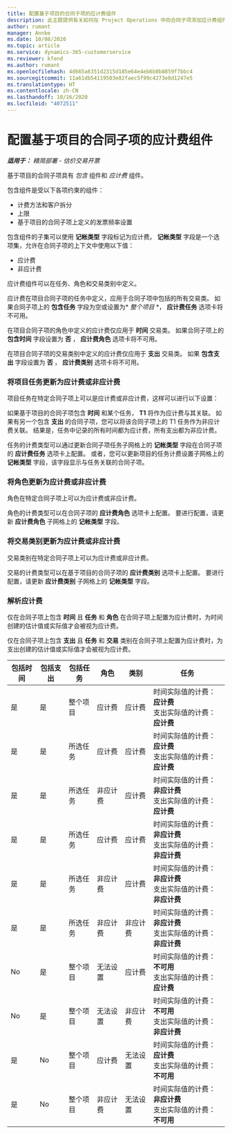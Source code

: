 ```yaml
---
title: 配置基于项目的合同子项的应计费组件
description: 此主题提供有关如何在 Project Operations 中向合同子项添加应计费组件的信息。
author: rumant
manager: Annbe
ms.date: 10/08/2020
ms.topic: article
ms.service: dynamics-365-customerservice
ms.reviewer: kfend
ms.author: rumant
ms.openlocfilehash: 4d665a6351d2315d185e64e4eb6b0b8859f7bbc4
ms.sourcegitcommit: 11a61db54119503e82faec5f99c4273e8d1247e5
ms.translationtype: HT
ms.contentlocale: zh-CN
ms.lasthandoff: 10/16/2020
ms.locfileid: "4072511"
---
```

# <a name="configuring-chargeable-components-of-a-project-based-contract-line"></a>配置基于项目的合同子项的应计费组件

_**适用于：** 精简部署 - 估价交易开票_

基于项目的合同子项具有 *包含* 组件和 *应计费* 组件。

包含组件是受以下各项约束的组件：

  - 计费方法和客户拆分
  - 上限 
  - 基于项目的合同子项上定义的发票频率设置

包含组件的子集可以使用 **记帐类型** 字段标记为应计费。 **记帐类型** 字段是一个选项集，允许在合同子项的上下文中使用以下值：

  - 应计费
  - 非应计费

应计费组件可以在任务、角色和交易类别中定义。

应计费在项目合同子项的任务中定义，应用于合同子项中包括的所有交易类。 如果合同子项上的 **包含任务** 字段为空或设置为* *整个项目* *， **应计费任务** 选项卡将不可用。

在项目合同子项的角色中定义的应计费仅应用于 **时间** 交易类。 如果合同子项上的 **包含时间** 字段设置为 **否** ， **应计费角色** 选项卡将不可用。

在项目合同子项的交易类别中定义的应计费仅应用于 **支出** 交易类。 如果 **包含支出** 字段设置为 **否** ， **应计费类别** 选项卡将不可用。

### <a name="update-a-project-task-as-chargeable-or-non-chargeable"></a>将项目任务更新为应计费或非应计费

项目任务在特定合同子项上可以是应计费或非应计费，这样可以进行以下设置：

如果基于项目的合同子项包含 **时间** 和某个任务， **T1** 将作为应计费与其关联。 如果有另一个包含 **支出** 的合同子项，您可以将该合同子项上的 T1 任务作为非应计费关联。 结果是，任务中记录的所有时间都为应计费，所有支出都为非应计费。

任务的计费类型可以通过更新合同子项任务子网格上的 **记帐类型** 字段在合同子项的 **应计费任务** 选项卡上配置。 或者，您可以更新项目的任务计费设置子网格上的 **记帐类型** 字段，该字段显示与任务关联的合同子项。

### <a name="update-a-role-as-chargeable-or-non-chargeable"></a>将角色更新为应计费或非应计费

角色在特定合同子项上可以为应计费或非应计费。

角色的计费类型可以在合同子项的 **应计费角色** 选项卡上配置。 要进行配置，请更新 **应计费角色** 子网格上的 **记帐类型** 字段。

### <a name="update-a-transaction-category-as-chargeable-or-non-chargeable"></a>将交易类别更新为应计费或非应计费

交易类别在特定合同子项上可以为应计费或非应计费。

交易的计费类型可以在基于项目的合同子项的 **应计费类别** 选项卡上配置。 要进行配置，请更新 **应计费类别** 子网格上的 **记帐类型** 字段。

### <a name="resolve-chargeability"></a>解析应计费

仅在合同子项上包含 **时间** 且 **任务** 和 **角色** 在合同子项上配置为应计费时，为时间创建的估计值或实际值才会被视为应计费。

仅在合同子项上包含 **支出** 且 **任务** 和 **交易** 类别在合同子项上配置为应计费时，为支出创建的估计值或实际值才会被视为应计费。


| 包括时间 | 包括支出 | 包括任务 | 角色           | 类别       | 任务                                                                                                      |
|---------------|------------------|----------------|----------------|----------------|-----------------------------------------------------------------------------------------------------------|
| 是           | 是              | 整个项目 | 应计费     | 应计费     | 时间实际值的计费： **应计费** </br> 支出实际值的计费： **应计费**           |
| 是           | 是              | 所选任务 | 应计费     | 应计费     | 时间实际值的计费： **应计费** </br> 支出实际值的计费： **应计费**           |
| 是           | 是              | 所选任务 | 非应计费 | 应计费     | 时间实际值的计费： **非应计费** </br> 支出实际值的计费： **应计费**       |
| 是           | 是              | 所选任务 | 应计费     | 应计费     | 时间实际值的计费： **非应计费** </br> 支出实际值的计费： **非应计费** |
| 是           | 是              | 所选任务 | 非应计费 | 应计费     | 时间实际值的计费： **非应计费** </br> 支出实际值的计费： **非应计费** |
| 是           | 是              | 所选任务 | 非应计费 | 非应计费 | 时间实际值的计费： **非应计费** </br> 支出实际值的计费： **非应计费** |
| No            | 是              | 整个项目 | 无法设置   | 应计费     | 时间实际值的计费： **不可用**</br>支出实际值的计费： **应计费**          |
| No            | 是              | 整个项目 | 无法设置   | 非应计费 | 时间实际值的计费： **不可用**</br> 支出实际值的计费： **非应计费**     |
| 是           | No               | 整个项目 | 应计费     | 无法设置   | 时间实际值的计费： **应计费** </br> 支出实际值的计费： **不可用**        |
| 是           | No               | 整个项目 | 非应计费 | 无法设置   | 时间实际值的计费： **非应计费** </br>支出实际值的计费： **不可用**   |
